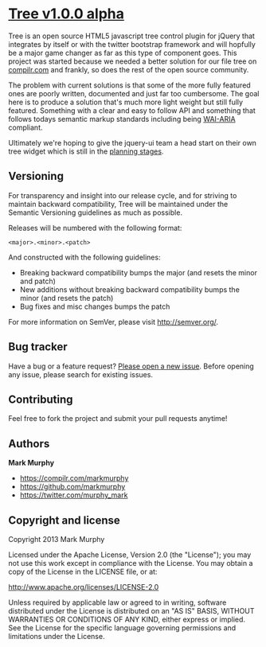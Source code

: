# [Tree v1.0.0 alpha](http://markmurphy.github.com/tree) 

Tree is an open source HTML5 javascript tree control plugin for jQuery that integrates by itself or with the twitter bootstrap framework and will hopfully be a major game changer as far as this type of component goes. 
This project was started because we needed a better solution for our file tree on [compilr.com](https://compilr.com) and frankly, so does the rest of the open source community. 

The problem with current solutions is that some of the more fully featured ones are poorly written, documented and just far too cumbersome. The goal here is to produce a solution that's much more light weight but still fully featured. 
Something with a clear and easy to follow API and something that follows todays semantic markup standards including being [WAI-ARIA](http://www.w3.org/WAI/intro/aria.php) compliant.

Ultimately we're hoping to give the jquery-ui team a head start on their own tree widget which is still in the [planning stages](http://wiki.jqueryui.com/w/page/12138128/Tree).



## Versioning

For transparency and insight into our release cycle, and for striving to maintain backward compatibility, Tree will be maintained under the Semantic Versioning guidelines as much as possible.

Releases will be numbered with the following format:

`<major>.<minor>.<patch>`

And constructed with the following guidelines:

* Breaking backward compatibility bumps the major (and resets the minor and patch)
* New additions without breaking backward compatibility bumps the minor (and resets the patch)
* Bug fixes and misc changes bumps the patch

For more information on SemVer, please visit http://semver.org/.



## Bug tracker

Have a bug or a feature request? [Please open a new issue](https://github.com/markmurphy/tree/issues). Before opening any issue, please search for existing issues.



## Contributing

Feel free to fork the project and submit your pull requests anytime!



## Authors

**Mark Murphy**

+ https://compilr.com/markmurphy
+ https://github.com/markmurphy
+ https://twitter.com/murphy_mark


## Copyright and license

Copyright 2013 Mark Murphy

Licensed under the Apache License, Version 2.0 (the "License");
you may not use this work except in compliance with the License.
You may obtain a copy of the License in the LICENSE file, or at:

   http://www.apache.org/licenses/LICENSE-2.0

Unless required by applicable law or agreed to in writing, software
distributed under the License is distributed on an "AS IS" BASIS,
WITHOUT WARRANTIES OR CONDITIONS OF ANY KIND, either express or implied.
See the License for the specific language governing permissions and
limitations under the License.